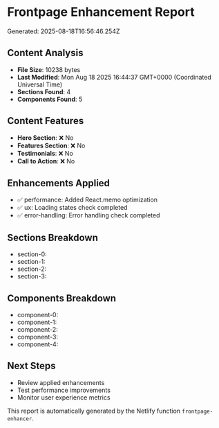 # Frontpage Enhancement Report

Generated: 2025-08-18T16:56:46.254Z

## Content Analysis
- **File Size**: 10238 bytes
- **Last Modified**: Mon Aug 18 2025 16:44:37 GMT+0000 (Coordinated Universal Time)
- **Sections Found**: 4
- **Components Found**: 5

## Content Features
- **Hero Section**: ❌ No
- **Features Section**: ❌ No
- **Testimonials**: ❌ No
- **Call to Action**: ❌ No

## Enhancements Applied
- ✅ performance: Added React.memo optimization
- ✅ ux: Loading states check completed
- ✅ error-handling: Error handling check completed

## Sections Breakdown
- section-0: <section className="relative py-20 overflow-hidden">
- section-1: <section className="py-16 bg-slate-900/30">
- section-2: <section className="py-16">
- section-3: <section className="mx-auto max-w-7xl px-6 pb-14">

## Components Breakdown
- component-0: <Head>
- component-1: <Link 
              href="/components"
              className="bg-cyan-500 hover:bg-cyan-600 text-white px-8 py-4 rounded-lg font-semibold text-lg transition-colors"
            >
- component-2: <Link 
              href="/reports"
              className="bg-fuchsia-500 hover:bg-fuchsia-600 text-white px-8 py-4 rounded-lg font-semibold text-lg transition-colors"
            >
- component-3: <Link 
                key={report.title}
                href={report.href}
                className="group bg-slate-800/50 border border-white/10 rounded-lg p-6 hover:border-cyan-400/50 transition-all"
              >
- component-4: <Link 
                key={feature.title}
                href={feature.href}
                className="group text-center"
              >


## Next Steps
- Review applied enhancements
- Test performance improvements
- Monitor user experience metrics

This report is automatically generated by the Netlify function `frontpage-enhancer`.
